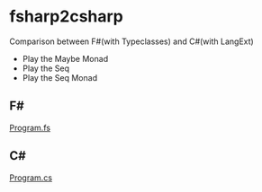 fsharp2csharp
=============
Comparison between F#(with Typeclasses) and C#(with LangExt)

* Play the Maybe Monad
* Play the Seq
* Play the Seq Monad

## F#
[Program.fs](https://github.com/otf/fsharp2csharp/blob/master/fsharp2csharp/FSharpCode/Program.fs "Program.fs")

## C#
[Program.cs](https://github.com/otf/fsharp2csharp/blob/master/fsharp2csharp/CSharpCode/Program.cs "Program.cs")

